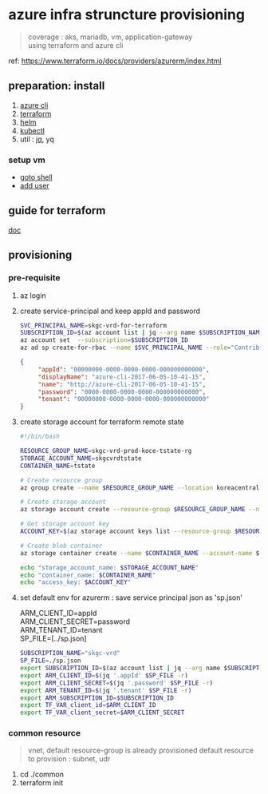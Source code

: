 # azure infra struncture provisioning

> coverage : aks, mariadb, vm, application-gateway \
> using terraform and azure cli

ref: https://www.terraform.io/docs/providers/azurerm/index.html

## preparation: install
1. [azure cli](https://docs.microsoft.com/en-us/cli/azure/install-azure-cli)
2. [terraform](https://learn.hashicorp.com/tutorials/terraform/install-cli)
3. [helm](https://helm.sh/docs/intro/install/)
4. [kubectl](https://kubernetes.io/docs/tasks/tools/install-kubectl/)
5. util : [jq](https://stedolan.github.io/jq/manual/), yq

### setup vm
- [goto shell](doc/setupvm.md)
- [add user](doc/adduser.md)


## guide for terraform
[doc](doc/overview.md)

## provisioning

### pre-requisite
1. az login
2. create service-principal and keep appId and password
   ``` sh
   SVC_PRINCIPAL_NAME=skgc-vrd-for-terraform
   SUBSCRIPTION_ID=$(az account list | jq --arg name $SUBSCRIPTION_NAME '.[] | select(.name == $name) | .id' -r)
   az account set  --subscription=$SUBSCRIPTION_ID 
   az ad sp create-for-rbac --name $SVC_PRINCIPAL_NAME --role="Contributor" --scopes=/subscriptions/$SUBSCRIPTION_ID
   ``` 
   ``` json
   {
        "appId": "00000000-0000-0000-0000-000000000000",
        "displayName": "azure-cli-2017-06-05-10-41-15",
        "name": "http://azure-cli-2017-06-05-10-41-15",
        "password": "0000-0000-0000-0000-000000000000",
        "tenant": "00000000-0000-0000-0000-000000000000"
   }
   ```
3. create storage account for terraform remote state
   ``` sh
   #!/bin/bash

   RESOURCE_GROUP_NAME=skgc-vrd-prod-koce-tstate-rg
   STORAGE_ACCOUNT_NAME=skgcvrdtstate
   CONTAINER_NAME=tstate

   # Create resource group
   az group create --name $RESOURCE_GROUP_NAME --location koreacentral

   # Create storage account
   az storage account create --resource-group $RESOURCE_GROUP_NAME --name $STORAGE_ACCOUNT_NAME --sku Standard_LRS --encryption-services blob

   # Get storage account key
   ACCOUNT_KEY=$(az storage account keys list --resource-group $RESOURCE_GROUP_NAME --account-name $STORAGE_ACCOUNT_NAME | jq '.[0]|.value' -r)

   # Create blob container
   az storage container create --name $CONTAINER_NAME --account-name $STORAGE_ACCOUNT_NAME --account-key $ACCOUNT_KEY

   echo "storage_account_name: $STORAGE_ACCOUNT_NAME"
   echo "container_name: $CONTAINER_NAME"
   echo "access_key: $ACCOUNT_KEY"
   ```
4. set default env for azurerm : save service principal json as 'sp.json'
   
   ARM_CLIENT_ID=appId  
   ARM_CLIENT_SECRET=password  
   ARM_TENANT_ID=tenant  
   SP_FILE=[../sp.json]

   ``` sh
   SUBSCRIPTION_NAME="skgc-vrd"
   SP_FILE=./sp.json
   export SUBSCRIPTION_ID=$(az account list | jq --arg name $SUBSCRIPTION_NAME '.[] | select(.name == $name) | .id' -r)
   export ARM_CLIENT_ID=$(jq '.appId' $SP_FILE -r)
   export ARM_CLIENT_SECRET=$(jq '.password' $SP_FILE -r)
   export ARM_TENANT_ID=$(jq '.tenant' $SP_FILE -r)
   export ARM_SUBSCRIPTION_ID=$SUBSCRIPTION_ID
   export TF_VAR_client_id=$ARM_CLIENT_ID
   export TF_VAR_client_secret=$ARM_CLIENT_SECRET
   ```


### common resource
> vnet, default resource-group is already provisioned
> default resource to provision : subnet, udr

1. cd ./common
2. terraform init

